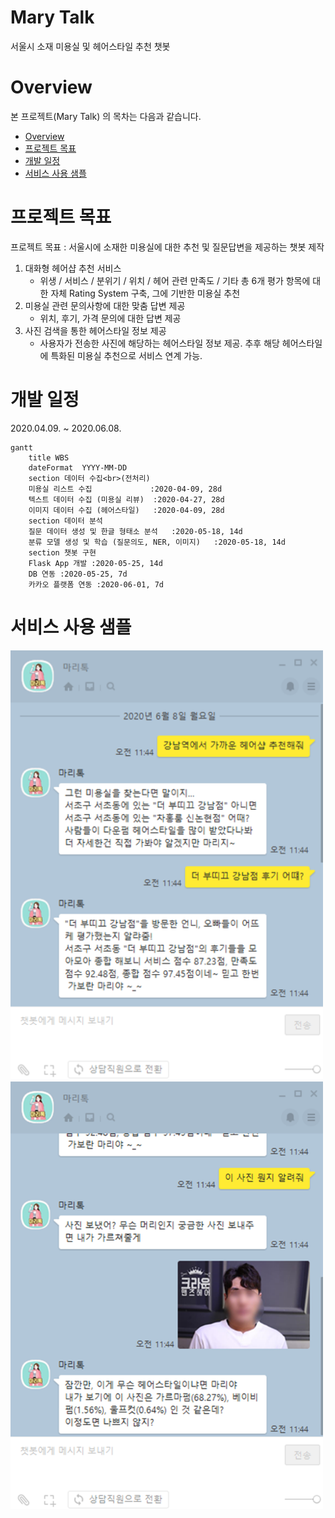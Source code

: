 # Mary Talk
서울시 소재 미용실 및 헤어스타일 추천 챗봇

# Overview
본 프로젝트(Mary Talk) 의 목차는 다음과 같습니다.
- [Overview](#overview)
- [프로젝트 목표](#프로젝트-목표)
- [개발 일정](#개발-일정)
- [서비스 사용 샘플](#서비스-사용-샘플)

# 프로젝트 목표
프로젝트 목표 : 서울시에 소재한 미용실에 대한 추천 및 질문답변을 제공하는 챗봇 제작
1. 대화형 헤어샵 추천 서비스
   - 위생 / 서비스 / 분위기 / 위치 / 헤어 관련 만족도 / 기타 총 6개 평가 항목에 대한 자체 Rating System 구축, 그에 기반한 미용실 추천
2. 미용실 관련 문의사항에 대한 맞춤 답변 제공
   - 위치, 후기, 가격 문의에 대한 답변 제공
3. 사진 검색을 통한 헤어스타일 정보 제공
   - 사용자가 전송한 사진에 해당하는 헤어스타일 정보 제공. 추후 해당 헤어스타일에 특화된 미용실 추천으로 서비스 연계 가능.

# 개발 일정
2020.04.09. ~ 2020.06.08.

```mermaid
gantt
    title WBS
    dateFormat  YYYY-MM-DD
    section 데이터 수집<br>(전처리)
    미용실 리스트 수집             :2020-04-09, 28d
    텍스트 데이터 수집 (미용실 리뷰)  :2020-04-27, 28d
    이미지 데이터 수집 (헤어스타일)   :2020-04-09, 28d
    section 데이터 분석
    질문 데이터 생성 및 한글 형태소 분석   :2020-05-18, 14d
    분류 모델 생성 및 학습 (질문의도, NER, 이미지)   :2020-05-18, 14d
    section 챗봇 구현
    Flask App 개발 :2020-05-25, 14d
    DB 연동 :2020-05-25, 7d
    카카오 플랫폼 연동 :2020-06-01, 7d
```



# 서비스 사용 샘플
<img src="https://github.com/DongWon-Sehr/project_marytalk/blob/master/sample%20image/marytalk_conversation_20200521_sample1.png" width="500">
<img src="https://github.com/DongWon-Sehr/project_marytalk/blob/master/sample%20image/marytalk_conversation_20200521_sample2.png" width="500">
